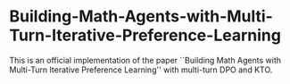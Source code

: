 # Building-Math-Agents-with-Multi-Turn-Iterative-Preference-Learning
This is an official implementation of the paper ``Building Math Agents with Multi-Turn Iterative Preference Learning'' with multi-turn DPO and KTO.

